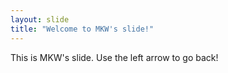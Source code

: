 ```yaml
---
layout: slide
title: "Welcome to MKW's slide!"
---
```

This is MKW's slide.
Use the left arrow to go back!
